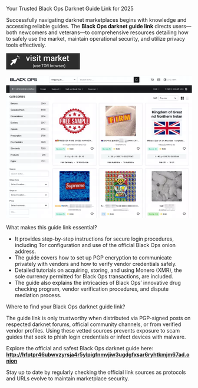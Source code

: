 Your Trusted Black Ops Darknet Guide Link for 2025

Successfully navigating darknet marketplaces begins with knowledge and accessing reliable guides. The **Black Ops darknet guide link** directs users—both newcomers and veterans—to comprehensive resources detailing how to safely use the market, maintain operational security, and utilize privacy tools effectively.
 
[<img src="/captures/bank.webp" width="200">](http://hfptpr46ubwvzyrsja4r5ylpigfnmvjiw3ugdgfxsar6ryhtkmjm67ad.onion)

<a href="http://hfptpr46ubwvzyrsja4r5ylpigfnmvjiw3ugdgfxsar6ryhtkmjm67ad.onion"><img src="/captures/flat.webp" alt="Verified blackops dark web" style="max-width: 100%;"></a>
 
What makes this guide link essential?

- It provides step-by-step instructions for secure login procedures, including Tor configuration and use of the official Black Ops onion address.  
- The guide covers how to set up PGP encryption to communicate privately with vendors and how to verify vendor credentials safely.  
- Detailed tutorials on acquiring, storing, and using Monero (XMR), the sole currency permitted for Black Ops transactions, are included.  
- The guide also explains the intricacies of Black Ops’ innovative drug checking program, vendor verification procedures, and dispute mediation process.

Where to find your Black Ops darknet guide link?

The guide link is only trustworthy when distributed via PGP-signed posts on respected darknet forums, official community channels, or from verified vendor profiles. Using these vetted sources prevents exposure to scam guides that seek to phish login credentials or infect devices with malware.

Explore the official and safest Black Ops darknet guide here: **http://hfptpr46ubwvzyrsja4r5ylpigfnmvjiw3ugdgfxsar6ryhtkmjm67ad.onion**

Stay up to date by regularly checking the official link sources as protocols and URLs evolve to maintain marketplace security.